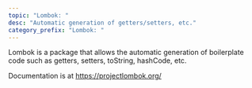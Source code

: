 ```yaml
---
topic: "Lombok: "
desc: "Automatic generation of getters/setters, etc."
category_prefix: "Lombok: "
---
```


Lombok is a package that allows the automatic generation of boilerplate code such as getters, setters, toString, hashCode, etc.

Documentation is at <https://projectlombok.org/>

